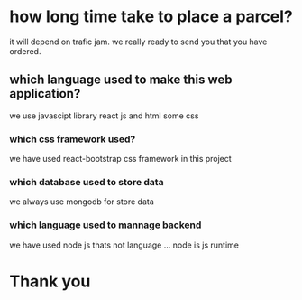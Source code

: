 # how long time take to place a parcel?

it will depend on trafic jam. we really ready to send you that you have ordered.


## which language used to make this web application?
we use javascipt library react js and html some css 


### which css framework used?

we have used react-bootstrap css framework in this project

### which database used to store data

we always use mongodb for store data

### which language used to mannage backend
we have used node js thats not language ... node is js runtime

# Thank you
